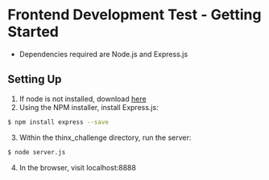 # Frontend Development Test - Getting Started
- Dependencies required are Node.js and Express.js

## Setting Up
1. If node is not installed, download  [here](https://nodejs.org/en/download/)
2. Using the NPM installer, install Express.js:
```sh
$ npm install express --save
```
3. Within the thinx_challenge directory, run the server:
```sh
$ node server.js
```
4. In the browser, visit localhost:8888
